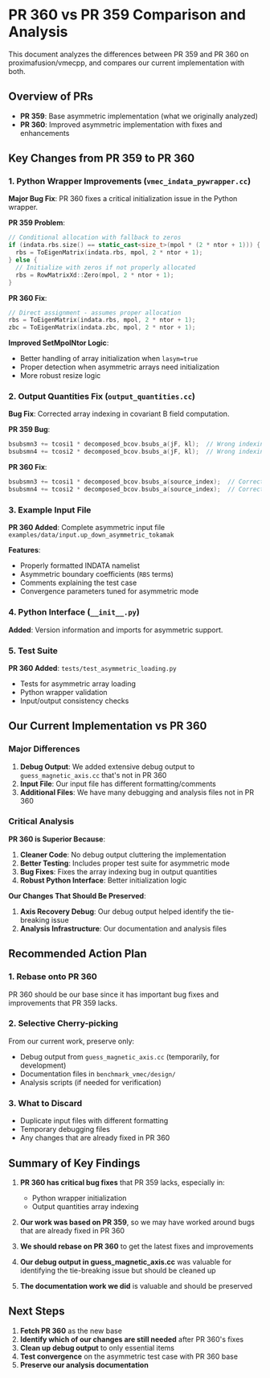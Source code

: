 # PR 360 vs PR 359 Comparison and Analysis

This document analyzes the differences between PR 359 and PR 360 on proximafusion/vmecpp, and compares our current implementation with both.

## Overview of PRs

- **PR 359**: Base asymmetric implementation (what we originally analyzed)
- **PR 360**: Improved asymmetric implementation with fixes and enhancements

## Key Changes from PR 359 to PR 360

### 1. Python Wrapper Improvements (`vmec_indata_pywrapper.cc`)

**Major Bug Fix**: PR 360 fixes a critical initialization issue in the Python wrapper.

**PR 359 Problem**:
```cpp
// Conditional allocation with fallback to zeros
if (indata.rbs.size() == static_cast<size_t>(mpol * (2 * ntor + 1))) {
  rbs = ToEigenMatrix(indata.rbs, mpol, 2 * ntor + 1);
} else {
  // Initialize with zeros if not properly allocated
  rbs = RowMatrixXd::Zero(mpol, 2 * ntor + 1);
}
```

**PR 360 Fix**:
```cpp
// Direct assignment - assumes proper allocation
rbs = ToEigenMatrix(indata.rbs, mpol, 2 * ntor + 1);
zbc = ToEigenMatrix(indata.zbc, mpol, 2 * ntor + 1);
```

**Improved SetMpolNtor Logic**:
- Better handling of array initialization when `lasym=true`
- Proper detection when asymmetric arrays need initialization
- More robust resize logic

### 2. Output Quantities Fix (`output_quantities.cc`)

**Bug Fix**: Corrected array indexing in covariant B field computation.

**PR 359 Bug**:
```cpp
bsubsmn3 += tcosi1 * decomposed_bcov.bsubs_a(jF, kl);  // Wrong indexing
bsubsmn4 += tcosi2 * decomposed_bcov.bsubs_a(jF, kl);  // Wrong indexing
```

**PR 360 Fix**:
```cpp
bsubsmn3 += tcosi1 * decomposed_bcov.bsubs_a(source_index);  // Correct
bsubsmn4 += tcosi2 * decomposed_bcov.bsubs_a(source_index);  // Correct
```

### 3. Example Input File

**PR 360 Added**: Complete asymmetric input file `examples/data/input.up_down_asymmetric_tokamak`

**Features**:
- Properly formatted INDATA namelist
- Asymmetric boundary coefficients (`RBS` terms)
- Comments explaining the test case
- Convergence parameters tuned for asymmetric mode

### 4. Python Interface (`__init__.py`)

**Added**: Version information and imports for asymmetric support.

### 5. Test Suite

**PR 360 Added**: `tests/test_asymmetric_loading.py`
- Tests for asymmetric array loading
- Python wrapper validation
- Input/output consistency checks

## Our Current Implementation vs PR 360

### Major Differences

1. **Debug Output**: We added extensive debug output to `guess_magnetic_axis.cc` that's not in PR 360
2. **Input File**: Our input file has different formatting/comments
3. **Additional Files**: We have many debugging and analysis files not in PR 360

### Critical Analysis

**PR 360 is Superior Because**:
1. **Cleaner Code**: No debug output cluttering the implementation
2. **Better Testing**: Includes proper test suite for asymmetric mode
3. **Bug Fixes**: Fixes the array indexing bug in output quantities
4. **Robust Python Interface**: Better initialization logic

**Our Changes That Should Be Preserved**:
1. **Axis Recovery Debug**: Our debug output helped identify the tie-breaking issue
2. **Analysis Infrastructure**: Our documentation and analysis files

## Recommended Action Plan

### 1. Rebase onto PR 360
PR 360 should be our base since it has important bug fixes and improvements that PR 359 lacks.

### 2. Selective Cherry-picking
From our current work, preserve only:
- Debug output from `guess_magnetic_axis.cc` (temporarily, for development)
- Documentation files in `benchmark_vmec/design/`
- Analysis scripts (if needed for verification)

### 3. What to Discard
- Duplicate input files with different formatting
- Temporary debugging files
- Any changes that are already fixed in PR 360

## Summary of Key Findings

1. **PR 360 has critical bug fixes** that PR 359 lacks, especially in:
   - Python wrapper initialization
   - Output quantities array indexing
   
2. **Our work was based on PR 359**, so we may have worked around bugs that are already fixed in PR 360

3. **We should rebase on PR 360** to get the latest fixes and improvements

4. **Our debug output in guess_magnetic_axis.cc** was valuable for identifying the tie-breaking issue but should be cleaned up

5. **The documentation work we did** is valuable and should be preserved

## Next Steps

1. **Fetch PR 360** as the new base
2. **Identify which of our changes are still needed** after PR 360's fixes
3. **Clean up debug output** to only essential items
4. **Test convergence** on the asymmetric test case with PR 360 base
5. **Preserve our analysis documentation**